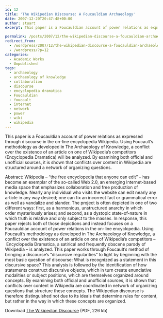 ```yaml
---
id: 12
title: 'The Wikipedian Discourse: A Foucauldian Archaeology'
date: 2007-12-20T20:47:48+00:00
author: stuart
excerpt: This paper is a Foucauldian account of power relations as expressed through discourse in the on-line encyclopedia Wikipedia.

permalink: /posts/2007/12/the-wikipedian-discourse-a-foucauldian-archaeology/
redirect_from:
  - /wordpress/2007/12/the-wikipedian-discourse-a-foucauldian-archaeology/
  - /wordpress/?p=12
categories:
  - Academic Works
  - Unpublished
tags:
  - archaeology
  - archaeology of knowledge
  - collaboration
  - discourse
  - encyclopedia dramatica
  - Foucauldian
  - foucault
  - internet
  - network
  - power
  - wiki
  - wikipedia
---
```

This paper is a Foucauldian account of power relations as expressed through discourse in the on-line encyclopedia Wikipedia. Using Foucault&#8217;s methodology as developed in The Archaeology of Knowledge, a conflict over the existence of an article on one of Wikipedia&#8217;s competitors (Encyclopedia Dramatica) will be analyzed. By examining both official and unofficial sources, it is shown that conflicts over content in Wikipedia are structured around a network of organizing questions.

<!--more-->

Abstract: Wikipedia – &#8220;the free encyclopedia that anyone can edit&#8221; – has become an exemplar of the so-called Web 2.0, an emerging Internet-based media space that emphasizes collaboration and free production of knowledge. Nearly any individual who visits the website can edit nearly any article in any way desired; one can fix an incorrect fact or grammatical error as well as vandalize and slander. The project is often depicted in one of two different ways: first, as a harmonious, unstructured anarchy in which order mysteriously arises; and second, as a dystopic state-of-nature in which truth is relative and only subject to the masses. In response, this paper rejects both of those depictions and instead focuses on a Foucauldian account of power relations in the on-line encyclopedia. Using Foucault&#8217;s methodology as developed in The Archaeology of Knowledge, a conflict over the existence of an article on one of Wikipedia&#8217;s competitors &#8211; Encyclopedia Dramatica, a satirical and frequently obscene parody of Wikipedia &#8211; is analyzed. This paper works through Foucault&#8217;s method of bringing a discourse&#8217;s &#8220;discursive regularities&#8221; to light by beginning with the most basic question of discourse: What is recognized as a statement in this discursive space? This analysis is followed by the identification of how statements construct discursive objects, which in turn create enunciative modalities or subject positions, which are themselves organized around concepts. By examining both official and unofficial sources, it is shown that conflicts over content in Wikipedia are coordinated in network of organizing questions that structure these concepts. The Wikipedian discourse is therefore distinguished not due to its ideals that determine rules for content, but rather in the way in which these concepts are organized.

Download [The Wikipedian Discourse](http://www.stuartgeiger.com/wikidis.pdf) (PDF, 226 kb)